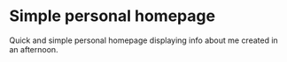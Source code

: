 # Simple personal homepage
 Quick and simple personal homepage displaying info about me created in an afternoon.  
